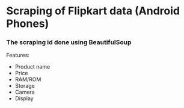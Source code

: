 # Scraping of Flipkart data (Android Phones)
 <h3> The scraping id done using BeautifulSoup </h3>

Features: 
- Product name
- Price
- RAM/ROM
- Storage
- Camera
- Display




